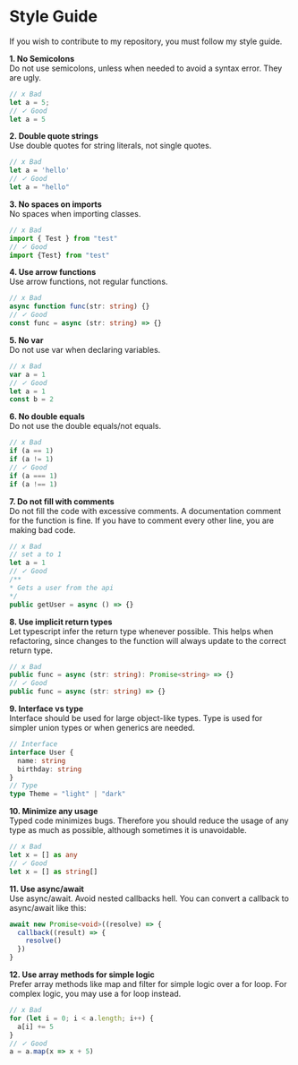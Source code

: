 # Style Guide

If you wish to contribute to my repository, you must follow my style guide.

**1. No Semicolons** \
Do not use semicolons, unless when needed to avoid a syntax error. They are ugly.

```ts
// x Bad
let a = 5;
// ✓ Good
let a = 5
```

**2. Double quote strings** \
Use double quotes for string literals, not single quotes. 

```ts
// x Bad
let a = 'hello'
// ✓ Good
let a = "hello"
```

**3. No spaces on imports** \
No spaces when importing classes.

```ts
// x Bad
import { Test } from "test"
// ✓ Good
import {Test} from "test"
```

**4. Use arrow functions** \
Use arrow functions, not regular functions.

```ts
// x Bad
async function func(str: string) {}
// ✓ Good
const func = async (str: string) => {}
```

**5. No var** \
Do not use var when declaring variables.

```ts
// x Bad
var a = 1
// ✓ Good
let a = 1
const b = 2
```

**6. No double equals** \
Do not use the double equals/not equals.

```ts
// x Bad
if (a == 1)
if (a != 1)
// ✓ Good
if (a === 1)
if (a !== 1)
```

**7. Do not fill with comments** \
Do not fill the code with excessive comments. A documentation comment for the function is fine. If you have 
to comment every other line, you are making bad code.

```ts
// x Bad
// set a to 1
let a = 1
// ✓ Good
/**
* Gets a user from the api
*/
public getUser = async () => {}
```

**8. Use implicit return types** \
Let typescript infer the return type whenever possible. This helps when refactoring, since changes to the function will always update to the correct return type.

```ts
// x Bad
public func = async (str: string): Promise<string> => {}
// ✓ Good
public func = async (str: string) => {}
```

**9. Interface vs type** \
Interface should be used for large object-like types. Type is used for simpler union types or when generics are needed.

```ts
// Interface
interface User {
  name: string
  birthday: string
}
// Type
type Theme = "light" | "dark"
```

**10. Minimize any usage** \
Typed code minimizes bugs. Therefore you should reduce the usage of any type as much as possible, although sometimes it is 
unavoidable.

```ts
// x Bad
let x = [] as any
// ✓ Good
let x = [] as string[]
```

**11. Use async/await** \
Use async/await. Avoid nested callbacks hell. You can convert a callback to async/await like this:

```ts
await new Promise<void>((resolve) => {
  callback((result) => {
    resolve()
  })
}
```

**12. Use array methods for simple logic** \
Prefer array methods like map and filter for simple logic over a for loop. For complex logic, you may 
use a for loop instead.

```ts
// x Bad
for (let i = 0; i < a.length; i++) {
  a[i] += 5
}
// ✓ Good
a = a.map(x => x + 5)
```

